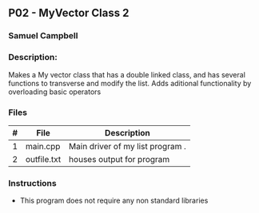 ## P02 -  MyVector Class 2
### Samuel Campbell
### Description:

Makes a My vector class that has a double linked class, and has several functions to transverse and modify the list.
Adds aditional functionality by overloading basic operators

### Files

|   #   | File        | Description                      |
| :---: | ----------- | -------------------------------- |
|   1   | main.cpp    | Main driver of my list program . |
|   2   | outfile.txt | houses output for program        |

### Instructions

- This program does not require any non standard libraries
